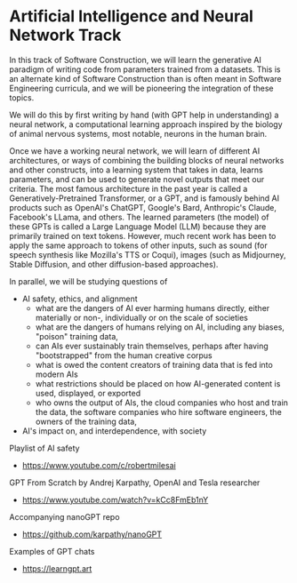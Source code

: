 # Artificial Intelligence and Neural Network Track

In this track of Software Construction, we will learn
the generative AI paradigm of writing code from parameters
trained from a datasets. This is an alternate kind of
Software Construction than is often meant in Software Engineering
curricula, and we will be pioneering the integration of these
topics.

We will do this by first writing by hand (with GPT help in understanding)
a neural network, a computational learning approach inspired by
the biology of animal nervous systems, most notable, neurons in the
human brain.

Once we have a working neural network, we will learn of different
AI architectures, or ways of combining the building blocks of
neural networks and other constructs, into a learning system
that takes in data, learns parameters, and can be used to generate
novel outputs that meet our criteria. The most famous
architecture in the past year is called a Generatively-Pretrained
Transformer, or a GPT, and is famously behind AI products such as
OpenAI's ChatGPT, Google's Bard, Anthropic's Claude, Facebook's LLama,
and others. The learned parameters (the model) of these GPTs
is called a Large Language Model (LLM) because they are primarily
trained on text tokens. However, much recent work has been to apply
the same approach to tokens of other inputs, such as sound (for speech synthesis
like Mozilla's TTS or Coqui),
images (such as Midjourney, Stable Diffusion, and other diffusion-based approaches).

In parallel, we will be studying questions of
* AI safety, ethics, and alignment
  * what are the dangers of AI ever harming humans directly, either materially or non-, individually or on the scale of societies
  * what are the dangers of humans relying on AI, including any biases, "poison" training data,
  * can AIs ever sustainably train themselves, perhaps after having "bootstrapped" from the human creative corpus
  * what is owed the content creators of training data that is fed into modern AIs
  * what restrictions should be placed on how AI-generated content is used, displayed, or exported
  * who owns the output of AIs, the cloud companies who host and train the data, the software companies who hire software engineers, the owners of the training data, 
* AI's impact on, and interdependence, with society

Playlist of AI safety
* https://www.youtube.com/c/robertmilesai

GPT From Scratch by Andrej Karpathy, OpenAI and Tesla researcher
* https://www.youtube.com/watch?v=kCc8FmEb1nY

Accompanying nanoGPT repo
* https://github.com/karpathy/nanoGPT

Examples of GPT chats
* https://learngpt.art

